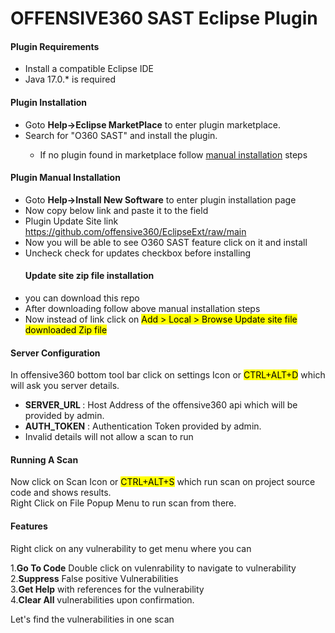 <h1>OFFENSIVE360 SAST Eclipse Plugin</h1>
<h4>Plugin Requirements</h4>
<ul>
<li>Install a compatible Eclipse IDE</li> 
<li>Java 17.0.* is required</li>
</ul>

<h4>Plugin Installation</h4>
<ul>
<li>Goto <b>Help->Eclipse MarketPlace</b> to enter plugin marketplace.</li>
<li>Search for "O360 SAST" and install the plugin.</li>
<ul>
<li>If no plugin found in marketplace follow <a href="#manual">manual installation</a> steps</li>
</ul>
</ul>


<h4 id="manual">Plugin Manual Installation</h4>
<ul>
<li>Goto <b>Help-&gt;Install New Software</b> to enter plugin installation page</li>
<li>Now copy below link and paste it to the field</li>
<li> Plugin Update Site link <a href=""><bold>https://github.com/offensive360/EclipseExt/raw/main</bold></a></li>
<li>Now you will be able to see O360 SAST feature click on it and install</li>
<li>Uncheck check for updates checkbox before installing</li>
</ul>


<ul>
<h4>Update site zip file installation</h4>
<li>you can download this repo</li>
<li>After downloading follow above manual installation steps</li>
<li>Now instead of link click on <mark>Add > Local > Browse Update site file downloaded Zip file </mark></li>
</ul>


<h4>Server Configuration</h4>
In offensive360 bottom tool bar click on settings Icon or <mark>CTRL+ALT+D</mark> which will ask you server details.<br>
<ul>
<li> <b>SERVER_URL </b> : Host Address of the offensive360 api which will be provided by admin.</li>
<li><b>AUTH_TOKEN</b> :  Authentication Token provided by admin.</li>
<li>Invalid details will not allow a scan to run</li>
</ul>


<h4>Running A Scan </h4>
Now click on Scan Icon or <mark>CTRL+ALT+S</mark> which run scan on project source code and shows results.<br>
Right Click on File Popup Menu to run scan from there.<br>


<h4>Features</h4>
Right click on any vulnerability to get menu where you can<br>

1.<b>Go To Code</b> Double click on vulenrability to navigate to vulnerability <br>
2.<b>Suppress</b> False positive Vulnerabilities <br>
3.<b>Get Help</b> with references for the vulnerability <br>
4.<b>Clear All</b> vulnerabilities upon confirmation. <br>

<p>Let's find the vulnerabilities in one scan</p>